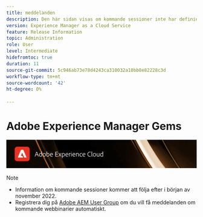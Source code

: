 ```yaml
---
title: meddelanden
description: Den här sidan visas om kommande sessioner inte har definierats än.
version: Experience Manager as a Cloud Service
feature: Release Information
topic: Administration
role: User
level: Intermediate
hidefromtoc: true
duration: 11
source-git-commit: 5c946ab73e78d4243ca310032a10bb8e82228c3d
workflow-type: tm+mt
source-wordcount: '42'
ht-degree: 0%

---
```


# Adobe Experience Manager Gems

![](assets/ADX_Gems.png)

>[!NOTE]
>
>* Information om kommande sessioner kommer att följa efter i början av november 2022.
>* Registrera dig på [Adobe AEM User Group](https://aem-augs.adobe.com/) om du vill få meddelanden om kommande webbinarier automatiskt.
